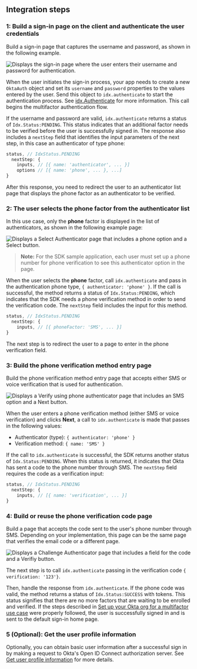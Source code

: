 ## Integration steps

### 1: Build a sign-in page on the client and authenticate the user credentials

Build a sign-in page that captures the username and password, as shown in the following example.

<div class="common-image-format">

![Displays the sign-in page where the user enters their username and password for authentication.](/img/oie-embedded-sdk/oie-embedded-sdk-use-case-simple-sign-on-screenshot-sign-in-nodejs.png)

</div>

When the user initiates the sign-in process, your app needs to create a new `OktaAuth` object and set its `username` and `password` properties to the values entered by the user. Send this object to `idx.authenticate` to start the authentication process. See [idx.Authenticate](https://github.com/okta/okta-auth-js/blob/master/docs/idx.md#idxauthenticate) for more information. This call begins the multifactor authentication flow.

If the username and password are valid, `idx.authenticate` returns a status of `Idx.Status:PENDING`. This status indicates that an additional factor needs to be verified before the user is successfully signed in. The response also includes a `nextStep` field that identifies the input parameters of the next step, in this case an authenticator of type phone:

```JavaScript
status, // IdxStatus.PENDING
  nextStep: {
    inputs, // [{ name: 'authenticator', ... }]
    options // [{ name: 'phone', ... }, ...]
}
```

After this response, you need to redirect the user to an authenticator list page that displays the phone factor as an authenticator to be verified.

### 2: The user selects the phone factor from the authenticator list

In this use case, only the **phone** factor is displayed in the list of authenticators, as shown in the following example page:

<div class="common-image-format">

![Displays a Select Authenticator page that includes a phone option and a Select button.](/img/oie-embedded-sdk/oie-embedded-sdk-use-case-sign-in-pwd-phone-screen-verify-nodejs.png)

</div>

>**Note:** For the SDK sample application, each user must set up a phone number for phone verification to see this authenticator option in the page.

When the user selects the **phone** factor, call `idx.authenticate` and pass in the authentication phone type, `{ authenticator: 'phone' }`. If the call is successful, the method returns a status of `Idx.Status:PENDING`, which indicates that the SDK needs a phone verification method in order to send the verification code. The `nextStep` field includes the input for this method.

```JavaScript
status, // IdxStatus.PENDING
  nextStep: {
    inputs, // [{ phoneFactor: 'SMS', ... }]
}
```

The next step is to redirect the user to a page to enter in the phone verification field.

### 3: Build the phone verification method entry page

Build the phone verification method entry page that accepts either SMS or voice verification that is used for authentication.

<div class="common-image-format">

![Displays a Verify using phone authenticator page that includes an SMS option and a Next button.](/img/oie-embedded-sdk/oie-embedded-sdk-use-case-sign-in-pwd-phone-screen-verify-phone-method-nodejs.png)

</div>

When the user enters a phone verification method (either SMS or voice verification) and clicks **Next**, a call to `idx.authenticate` is made that passes in the following values:

* Authenticator (type): `{ authenticator: 'phone' }`
* Verification method: `{ name: 'SMS' }`

If the call to `idx.authenticate` is successful, the SDK returns another status of `Idx.Status:PENDING`. When this status is returned, it indicates that Okta has sent a code to the phone number through SMS. The `nextStep` field requires the code as a verification input:

```JavaScript
status, // IdxStatus.PENDING
  nextStep: {
    inputs, // [{ name: 'verification', ... }]
}
```

### 4: Build or reuse the phone verification code page

Build a page that accepts the code sent to the user's phone number through SMS. Depending on your implementation, this page can be the same page that verifies the email code or a different page.

<div class="common-image-format">

![Displays a Challenge Authenticator page that includes a field for the code and a Verifiy button.](/img/oie-embedded-sdk/oie-embedded-sdk-use-case-simple-sign-in-pwd-phone-verify-phone-code-nodejs.png)

</div>

The next step is to call `idx.authenticate` passing in the verification code `{ verification: '123'}`.

Then, handle the response from `idx.authenticate`. If the phone code was valid, the method returns a status of `Idx.Status:SUCCESS` with tokens. This status signifies that there are no more factors that are waiting to be enrolled and verified. If the steps described in [Set up your Okta org for a multifactor use case](/docs/guides/oie-embedded-common-org-setup/nodejs/main/#set-up-your-okta-org-for-a-multifactor-use-case) were properly followed, the user is successfully signed in and is sent to the default sign-in home page.

### 5 (Optional): Get the user profile information

Optionally, you can obtain basic user information after a successful sign in by making a request to Okta's Open ID Connect authorization server. See [Get user profile information](/docs/guides/oie-embedded-sdk-use-cases/nodejs/oie-embedded-sdk-use-case-basic-sign-in/#get-the-user-profile-information) for more details.
